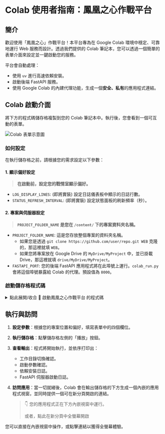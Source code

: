 # Colab 使用者指南：鳳凰之心作戰平台

## 簡介

歡迎使用「鳳凰之心」作戰平台！本平台專為在 Google Colab 環境中穩定、可靠地運行 Web 服務而設計。透過我們提供的 Colab 筆記本，您可以透過一個簡單的表單介面來設定並一鍵啟動您的服務。

平台會自動處理：

*   使用 `uv` 進行高速依賴安裝。
*   啟動後端 FastAPI 服務。
*   使用 Google Colab 的內建代理功能，生成一個**安全、私有**的應用程式連結。

## Colab 啟動介面

將下方的程式碼儲存格複製到您的 Colab 筆記本中。執行後，您會看到一個可互動的表單。

![Colab 表單示意圖](https://i.imgur.com/your-image-url.png)  <!-- 我會在這裡放一個示意圖的佔位符 -->

### 如何設定

在執行儲存格之前，請根據您的需求設定以下參數：

#### 1. 顯示偏好設定
> **在啟動前，設定您的戰情室顯示偏好。**

*   `LOG_DISPLAY_LINES`: (即將實裝) 設定日誌儀表板中顯示的日誌行數。
*   `STATUS_REFRESH_INTERVAL`: (即將實裝) 設定狀態面板的刷新頻率（秒）。

#### 2. 專案與伺服器設定
> **`PROJECT_FOLDER_NAME` 是您在 `/content/` 下的專案資料夾名稱。**

*   `PROJECT_FOLDER_NAME`: 這是您存放整個專案的資料夾名稱。
    *   如果您是透過 `git clone https://github.com/user/repo.git WEB` 克隆的，那這裡就填 `WEB`。
    *   如果您將專案放在 Google Drive 的 `MyDrive/MyProject` 中，並已掛載 Drive，那這裡就填 `drive/MyDrive/MyProject`。
*   `FASTAPI_PORT`: 您的後端 FastAPI 應用程式將在此埠號上運行。`colab_run.py` 會將這個埠號暴露給 Colab 的代理。預設值為 `8000`。

### 啟動儲存格程式碼

<details>
<summary>點此展開/收合 🚀 啟動鳳凰之心作戰平台 的程式碼</summary>

```python
#@title 🚀 啟動鳳凰之心作戰平台 (v2.1.0)
#@markdown ---
#@markdown ### **1. 顯示偏好設定**
#@markdown > **在啟動前，設定您的戰情室顯示偏好。**
LOG_DISPLAY_LINES = 100 #@param {type:"integer"}
STATUS_REFRESH_INTERVAL = 1.0 #@param {type:"number"}

#@markdown ---
#@markdown ### **2. 專案與伺服器設定**
#@markdown > **`PROJECT_FOLDER_NAME` 是您在 `/content/` 下的專案資料夾名稱。**
PROJECT_FOLDER_NAME = "WEB" #@param {type:"string"}
#@markdown > **`FASTAPI_PORT` 是您的後端服務運行的埠號。**
FASTAPI_PORT = 8000 #@param {type:"integer"}

# ==============================================================================
#                      ⚠️ 請勿修改下方的引導程式碼 ⚠️
# ==============================================================================
import os
import sys
from pathlib import Path
import traceback

# --- 步驟 1: 設定工作目錄 ---
# 確保我們的執行環境在專案的根目錄下
project_path = Path(f"/content/{PROJECT_FOLDER_NAME}")
if not project_path.is_dir():
    print(f"❌ 致命錯誤：找不到專案資料夾 '{project_path}'。")
    print("   請確認您已將專案上傳或 clone 到正確的位置，並且 PROJECT_FOLDER_NAME 設定正確。")
else:
    os.chdir(project_path)
    # 將專案路徑添加到系統路徑中，以便 Python 可以找到我們的模組
    if str(project_path) not in sys.path:
        sys.path.insert(0, str(project_path))
    print(f"✅ 工作目錄已成功切換至: {os.getcwd()}")

    # --- 步驟 2: 執行主引導程序 ---
    try:
        # 從專案中導入主引導模組
        # 我們在這裡重新命名導入，以避免與內建的 'run' 衝突
        import colab_run as PlatformLauncher

        # 將 Colab 表單中由使用者設定的值，傳遞給主程式的全域變數
        # 注意：這需要在 colab_run.py 中預先定義這些變數
        PlatformLauncher.PORT = FASTAPI_PORT
        # PlatformLauncher.LOG_DISPLAY_LINES = LOG_DISPLAY_LINES (待實作)
        # PlatformLauncher.STATUS_REFRESH_INTERVAL = STATUS_REFRESH_INTERVAL (待實作)

        # 打印啟動前的最終確認資訊
        print(f"\n✅ 成功導入啟動器。準備執行主流程...")
        print(f"   - 專案資料夾: {PROJECT_FOLDER_NAME}")
        print(f"   - 後端服務埠號: {FASTAPI_PORT}")
        print("-" * 50)

        # 執行主作戰流程
        PlatformLauncher.main()

    except ImportError as e:
        print(f"❌ 致命錯誤：無法導入主引導程序 `colab_run`。")
        print(f"   請檢查檔案 `colab_run.py` 是否存在且無語法錯誤。")
        print(f"   詳細錯誤: {e}")
    except Exception as e:
        print(f"💥 執行期間發生未預期的錯誤: {e}")
        # 打印詳細的錯誤追蹤資訊，以便除錯
        traceback.print_exc()

```
</details>

## 執行與訪問

1.  **設定參數**：根據您的專案位置和偏好，填寫表單中的四個欄位。
2.  **執行儲存格**：點擊儲存格左側的「播放」按鈕。
3.  **查看輸出**：程式將開始執行，並依序打印出：
    *   工作目錄切換確認。
    *   啟動參數確認。
    *   依賴安裝日誌。
    *   FastAPI 伺服器啟動日誌。
4.  **訪問應用**：當一切就緒後，Colab 會在輸出儲存格的下方生成一個內嵌的應用程式視窗，並同時提供一個可在新分頁開啟的連結。

    > 👇 您的應用程式正在下方內嵌視窗中運行。
    >
    > 或者，點此在新分頁中全螢幕開啟

您可以直接在內嵌視窗中操作，或點擊連結以獲得全螢幕體驗。
